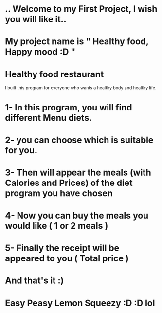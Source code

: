#                    .. Welcome to my First Project, I wish you will like it..


# My project name is " Healthy food, Happy mood :D "
# Healthy food restaurant
 
 I built this program for everyone who wants a healthy body and healthy life.

 # 1- In this program, you will find different Menu diets.
 # 2- you can choose which is suitable for you.
 # 3- Then will appear the meals (with Calories and Prices) of the diet program you have chosen
 # 4- Now you can buy the meals you would like ( 1 or 2 meals )
 # 5- Finally the receipt will be appeared to you ( Total price )

 # And that's it :)

 
 # Easy Peasy Lemon Squeezy :D :D lol